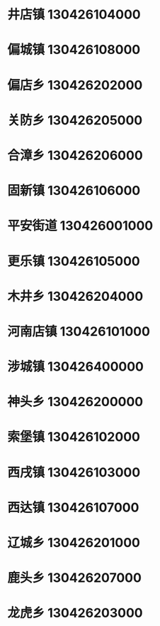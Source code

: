 # 井店镇 130426104000
# 偏城镇 130426108000
# 偏店乡 130426202000
# 关防乡 130426205000
# 合漳乡 130426206000
# 固新镇 130426106000
# 平安街道 130426001000
# 更乐镇 130426105000
# 木井乡 130426204000
# 河南店镇 130426101000
# 涉城镇 130426400000
# 神头乡 130426200000
# 索堡镇 130426102000
# 西戌镇 130426103000
# 西达镇 130426107000
# 辽城乡 130426201000
# 鹿头乡 130426207000
# 龙虎乡 130426203000
